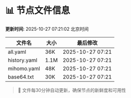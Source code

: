 # 📊 节点文件信息

**更新时间**: 2025-10-27 07:21:02 北京时间

| 文件名 | 大小 | 最后修改 |
|--------|------|----------|
| all.yaml | 36K | 2025-10-27 07:21 |
| history.yaml | 1.1M | 2025-10-27 07:21 |
| mihomo.yaml | 48K | 2025-10-27 07:21 |
| base64.txt | 30K | 2025-10-27 07:21 |

> 🔄 文件每30分钟自动更新，确保节点的新鲜度和可用性

